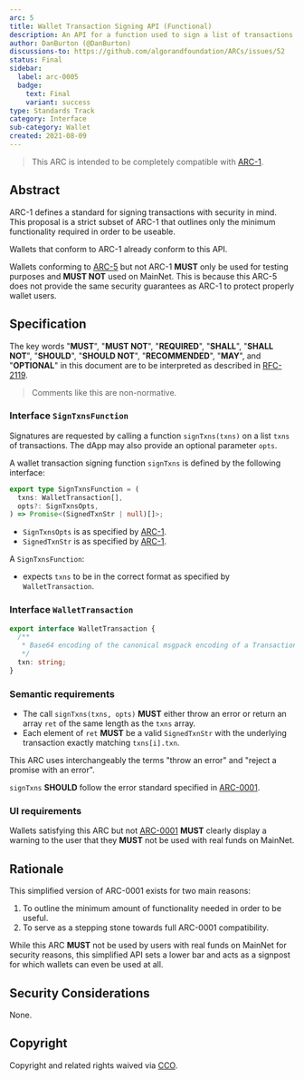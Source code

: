 ```yaml
---
arc: 5
title: Wallet Transaction Signing API (Functional)
description: An API for a function used to sign a list of transactions.
author: DanBurton (@DanBurton)
discussions-to: https://github.com/algorandfoundation/ARCs/issues/52
status: Final
sidebar:
  label: arc-0005
  badge:
    text: Final
    variant: success
type: Standards Track
category: Interface
sub-category: Wallet
created: 2021-08-09
---
```


> This ARC is intended to be completely compatible with [ARC-1](/arc-standards/arc-0001).

## Abstract

ARC-1 defines a standard for signing transactions with security in mind. This proposal is a strict subset of ARC-1 that outlines only the minimum functionality required in order to be useable.

Wallets that conform to ARC-1 already conform to this API.

Wallets conforming to [ARC-5](/arc-standards/arc-0005) but not ARC-1 **MUST** only be used for testing purposes and **MUST NOT** used on MainNet.
This is because this ARC-5 does not provide the same security guarantees as ARC-1 to protect properly wallet users.

## Specification

The key words "**MUST**", "**MUST NOT**", "**REQUIRED**", "**SHALL**", "**SHALL NOT**", "**SHOULD**", "**SHOULD NOT**", "**RECOMMENDED**", "**MAY**", and "**OPTIONAL**" in this document are to be interpreted as described in <a href="https://www.ietf.org/rfc/rfc2119.txt">RFC-2119</a>.

> Comments like this are non-normative.

### Interface `SignTxnsFunction`

Signatures are requested by calling a function `signTxns(txns)` on a list `txns` of transactions. The dApp may also provide an optional parameter `opts`.

A wallet transaction signing function `signTxns` is defined by the following interface:

```ts
export type SignTxnsFunction = (
  txns: WalletTransaction[],
  opts?: SignTxnsOpts,
) => Promise<(SignedTxnStr | null)[]>;
```

- `SignTxnsOpts` is as specified by [ARC-1](/arc-standards/arc-0001#interface-signtxnsopts).
- `SignedTxnStr` is as specified by [ARC-1](/arc-standards/arc-0001#interface-signedtxnstr).

A `SignTxnsFunction`:

- expects `txns` to be in the correct format as specified by `WalletTransaction`.

### Interface `WalletTransaction`

```ts
export interface WalletTransaction {
  /**
   * Base64 encoding of the canonical msgpack encoding of a Transaction.
   */
  txn: string;
}
```

### Semantic requirements

- The call `signTxns(txns, opts)` **MUST** either throw an error or return an array `ret` of the same length as the `txns` array.
- Each element of `ret` **MUST** be a valid `SignedTxnStr` with the underlying transaction exactly matching `txns[i].txn`.

This ARC uses interchangeably the terms "throw an error" and "reject a promise with an error".

`signTxns` **SHOULD** follow the error standard specified in [ARC-0001](/arc-standards/arc-0001#error-standards).

### UI requirements

Wallets satisfying this ARC but not [ARC-0001](/arc-standards/arc-0001) **MUST** clearly display a warning to the user that they **MUST** not be used with real funds on MainNet.

## Rationale

This simplified version of ARC-0001 exists for two main reasons:

1. To outline the minimum amount of functionality needed in order to be useful.
2. To serve as a stepping stone towards full ARC-0001 compatibility.

While this ARC **MUST** not be used by users with real funds on MainNet for security reasons, this simplified API sets a lower bar and acts as a signpost for which wallets can even be used at all.

## Security Considerations

None.

## Copyright

Copyright and related rights waived via <a href="https://creativecommons.org/publicdomain/zero/1.0/">CCO</a>.
